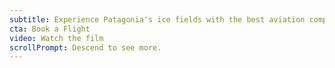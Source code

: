 ```yaml
---
subtitle: Experience Patagonia's ice fields with the best aviation company in Aysén.
cta: Book a Flight
video: Watch the film
scrollPrompt: Descend to see more.
---
```

